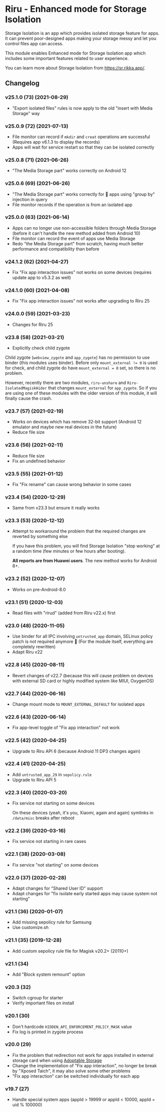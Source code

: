 # Riru - Enhanced mode for Storage Isolation

Storage Isolation is an app which provides isolated storage feature for apps. It can prevent poor-designed apps making your storage messy and let you control files app can access.

This module enables Enhanced mode for Storage Isolation app which includes some important features related to user experience.

You can learn more about Storage Isolation from <https://sr.rikka.app/>.

## Changelog

### v25.1.0 (73) (2021-08-29)

- "Export isolated files" rules is now apply to the old "insert with Media Storage" way

### v25.0.9 (72) (2021-07-13)

- File monitor can record if `mkdir` and `creat` operations are successful (Requires app v6.1.3 to display the records)
- Apps will wait for service restart so that they can be isolated correctly

### v25.0.8 (71) (2021-06-26)

- "The Media Storage part" works correctly on Android 12

### v25.0.6 (69) (2021-06-26)

- "The Media Storage part" works correctly for 💩 apps using "group by" injection in query
- File monitor records if the operation is from an isolated app

### v25.0.0 (63) (2021-06-14)

- Apps can no longer use non-accessible folders through Media Storage (before it can't handle the new method added from Android 10)
- File monitor can record the event of apps use Media Storage
- Redo "the Media Storage part" from scratch, having much better performance and compatibility than before

### v24.1.2 (62) (2021-04-27)

- Fix "Fix app interaction issues" not works on some devices (requires update app to v5.3.2 as well)

### v24.1.0 (60) (2021-04-08)

- Fix "Fix app interaction issues" not works after upgrading to Riru 25

### v24.0.0 (59) (2021-03-23)

- Changes for Riru 25

### v23.8 (58) (2021-03-21)

- Explicitly check child zygote

Child zygote (`webview_zygote` and `app_zygote`) has no permission to use binder (this modules uses binder). Before only `mount_external != 0` is used for check, and child zygote do have `mount_external = 0` set, so there is no problem.

However, recently there are two modules, `riru-unshare` and `Riru-IsolatedMagiskHider` that changes `mount_external` for `app_zygote`. So if you are using one of these modules with the older version of this module, it will finally cause the crash.

### v23.7 (57) (2021-02-19)

- Works on devices which has remove 32-bit support (Android 12 emulator and maybe new real devices in the future)
- Reduce file size

### v23.6 (56) (2021-02-11)

- Reduce file size
- Fix an undefined behavior

### v23.5 (55) (2021-01-12)

- Fix "Fix rename" can cause wrong behavior in some cases

### v23.4 (54) (2020-12-29)

- Same from v23.3 but ensure it really works

### v23.3 (53) (2020-12-12)

- Attempt to workaround the problem that the required changes are reverted by something else

  If you have this problem, you will find Storage Isolation "stop working" at a random time (few minutes or few hours after booting).

  **All reports are from Huawei users**. The new method works for Android 8+.

### v23.2 (52) (2020-12-07)

- Works on pre-Android-8.0

### v23.1 (51) (2020-12-03)

- Read files with "rirud" (added from Riru v22.x) first

### v23.0 (48) (2020-11-05)

- Use binder for all IPC involving `untrusted_app` domain, SELinux policy patch is not required anymore 🎉 (For the module itself, everything are completely rewritten)
- Adapt Riru v22

### v22.8 (45) (2020-08-11)

- Revert changes of v22.7 (because this will cause problem on devices with external SD card or highly modified system like MIUI, OxygenOS)

### v22.7 (44) (2020-06-16)

- Change mount mode to `MOUNT_EXTERNAL_DEFAULT` for isolated apps

### v22.6 (43) (2020-06-14)

- Fix app-level toggle of "Fix app interaction" not work

### v22.5 (42) (2020-04-25)

- Upgrade to Riru API 6 (because Android 11 DP3 changes again)

### v22.4 (41) (2020-04-25)

- Add `untrusted_app_29` in `sepolicy.rule`
- Upgrade to Riru API 5

### v22.3 (40) (2020-03-20)

- Fix service not starting on some devices

  On these devices (yeah, it's you, Xiaomi, again and again) symlinks in `/data/misc` breaks after reboot

### v22.2 (39) (2020-03-16)

- Fix service not starting in rare cases

### v22.1 (38) (2020-03-08)

- Fix service "not starting" on some devices

### v22.0 (37) (2020-02-28)

- Adapt changes for "Shared User ID" support
- Adapt changes for "fix isolate early started apps may cause system not starting"

### v21.1 (36) (2020-01-07)

- Add missing sepolicy rule for Samsung
- Use customize.sh

### v21.1 (35) (2019-12-28)

- Add custom sepolicy rule file for Magisk v20.2+ (20110+)

### v21.1 (34)

- Add "Block system remount" option

### v20.3 (32)

- Switch cgroup for starter
- Verify important files on install

### v20.1 (30)

- Don't hardcode `HIDDEN_API_ENFORCEMENT_POLICY_MASK` value
- Fix log is printed in zygote process

### v20.0 (29)

- Fix the problem that redirection not work for apps installed in external storage card when using [Adoptable Storage](https://source.android.com/devices/storage/adoptable)
- Change the implementation of "Fix app interaction", no longer be break by "Xposed Taich", it may also solve some other problems
- "Fix app interaction" can be switched individually for each app

### v19.7 (27)

- Handle special system apps (appId > 19999 or appId < 10000, appId = uid % 100000)
